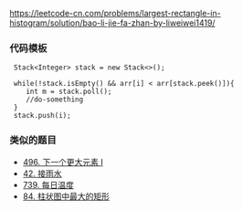 https://leetcode-cn.com/problems/largest-rectangle-in-histogram/solution/bao-li-jie-fa-zhan-by-liweiwei1419/


### 代码模板

```
 Stack<Integer> stack = new Stack<>();
 
 while(!stack.isEmpty() && arr[i] < arr[stack.peek()]){
    int m = stack.poll();
    //do-something
 }
 stack.push(i);
```

### 类似的题目

- [496. 下一个更大元素 I](https://leetcode-cn.com/problems/next-greater-element-i/)
- [42. 接雨水](https://leetcode-cn.com/problems/trapping-rain-water/) 
- [739. 每日温度](https://leetcode-cn.com/problems/daily-temperatures/)
- [84. 柱状图中最大的矩形](https://leetcode-cn.com/problems/largest-rectangle-in-histogram/)